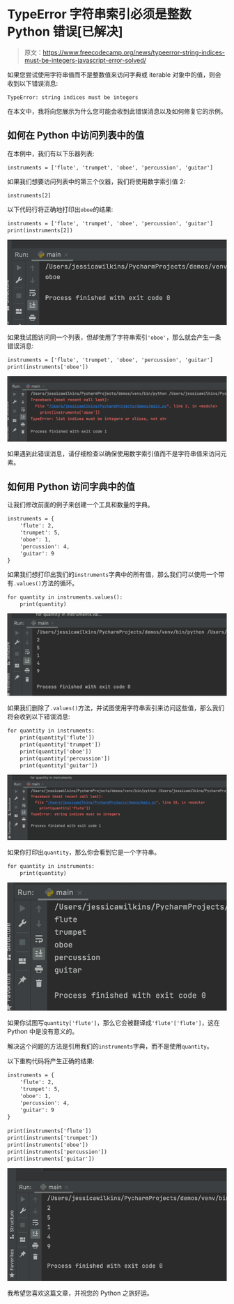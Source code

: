 # TypeError 字符串索引必须是整数 Python 错误[已解决]

> 原文：<https://www.freecodecamp.org/news/typeerror-string-indices-must-be-integers-javascript-error-solved/>

如果您尝试使用字符串值而不是整数值来访问字典或 iterable 对象中的值，则会收到以下错误消息:

```
TypeError: string indices must be integers
```

在本文中，我将向您展示为什么您可能会收到此错误消息以及如何修复它的示例。

## 如何在 Python 中访问列表中的值

在本例中，我们有以下乐器列表:

```
instruments = ['flute', 'trumpet', 'oboe', 'percussion', 'guitar']
```

如果我们想要访问列表中的第三个仪器，我们将使用数字索引值 2:

```
instruments[2]
```

以下代码行将正确地打印出`oboe`的结果:

```
instruments = ['flute', 'trumpet', 'oboe', 'percussion', 'guitar']
print(instruments[2])
```

![Screen-Shot-2022-03-06-at-11.41.54-PM](img/969928bd0550f373e617fd4e5d817f1d.png)

如果我试图访问同一个列表，但却使用了字符串索引`'oboe'`，那么就会产生一条错误消息:

```
instruments = ['flute', 'trumpet', 'oboe', 'percussion', 'guitar']
print(instruments['oboe'])
```

![Screen-Shot-2022-03-06-at-11.43.28-PM](img/38b391c840c16d565e9a6a6015340eb8.png)

如果遇到此错误消息，请仔细检查以确保使用数字索引值而不是字符串值来访问元素。

## 如何用 Python 访问字典中的值

让我们修改前面的例子来创建一个工具和数量的字典。

```
instruments = {
    'flute': 2,
    'trumpet': 5,
    'oboe': 1,
    'percussion': 4,
    'guitar': 9
}
```

如果我们想打印出我们的`instruments`字典中的所有值，那么我们可以使用一个带有`.values()`方法的循环。

```
for quantity in instruments.values():
    print(quantity)
```

![Screen-Shot-2022-03-06-at-11.59.57-PM](img/1df9473d8fcce702739367a3174558fc.png)

如果我们删除了`.values()`方法，并试图使用字符串索引来访问这些值，那么我们将会收到以下错误消息:

```
for quantity in instruments:
    print(quantity['flute'])
    print(quantity['trumpet'])
    print(quantity['oboe'])
    print(quantity['percussion'])
    print(quantity['guitar'])
```

![Screen-Shot-2022-03-07-at-12.15.23-AM](img/d60334adb3778244275b80f9e27515f9.png)

如果你打印出`quantity`，那么你会看到它是一个字符串。

```
for quantity in instruments:
    print(quantity)
```

![Screen-Shot-2022-03-07-at-12.22.50-AM](img/61a7376c508147b315920615eb294889.png)

如果你试图写`quantity['flute']`，那么它会被翻译成`'flute'['flute']`，这在 Python 中是没有意义的。

解决这个问题的方法是引用我们的`instruments`字典，而不是使用`quantity`。

以下重构代码将产生正确的结果:

```
instruments = {
    'flute': 2,
    'trumpet': 5,
    'oboe': 1,
    'percussion': 4,
    'guitar': 9
}

print(instruments['flute'])
print(instruments['trumpet'])
print(instruments['oboe'])
print(instruments['percussion'])
print(instruments['guitar'])
```

![Screen-Shot-2022-03-07-at-12.19.21-AM](img/a505c77de2e8e850e903e5450a62c3a4.png)

我希望您喜欢这篇文章，并祝您的 Python 之旅好运。